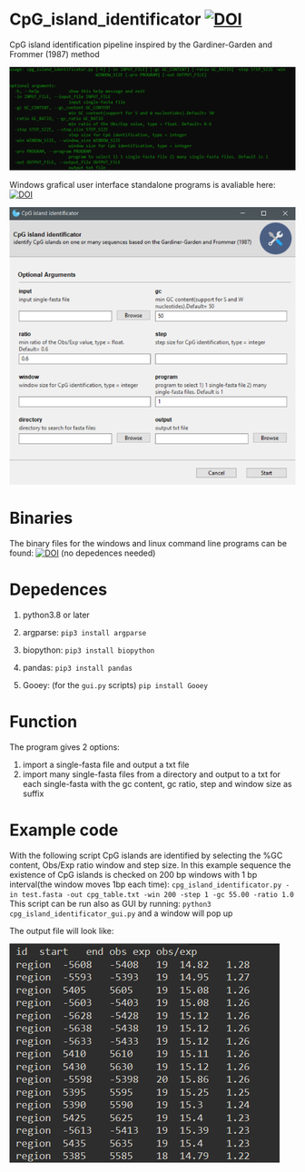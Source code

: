 # CpG_island_identificator [![DOI](https://zenodo.org/badge/DOI/10.5281/zenodo.5908207.svg)](https://doi.org/10.5281/zenodo.5908207)

CpG island identification pipeline inspired by the  Gardiner-Garden and Frommer (1987) method 

![](img/arguments.png) 

Windows grafical user interface standalone programs is avaliable here: [![DOI](https://zenodo.org/badge/DOI/10.5281/zenodo.5812427.svg)](https://doi.org/10.5281/zenodo.5812427)

![](img/program_gui.png)

# **Binaries**
The binary files for the windows and linux command line programs can be found: [![DOI](https://zenodo.org/badge/DOI/10.5281/zenodo.5907900.svg)](https://doi.org/10.5281/zenodo.5907900) (no depedences needed)

# **Depedences**

1. python3.8 or later

2. argparse: `pip3 install argparse`  

3. biopython: `pip3 install biopython`

4. pandas: `pip3 install pandas`  

5. Gooey: (for the `gui.py` scripts) `pip install Gooey`

# **Function**

The program gives 2 options:

1. import a single-fasta file and output a txt file
2. import many single-fasta files from a directory and output to a txt for each single-fasta with the gc content, gc ratio, step and window size as suffix

# **Example code**

 With the following script CpG islands are identified by selecting the %GC content, Obs/Exp ratio  window and step size. In this example sequence the existence of CpG islands is checked on 200 bp windows with 1 bp interval(the window moves 1bp each time):
`cpg_island_identificator.py -in test.fasta -out cpg_table.txt -win 200 -step 1 -gc 55.00 -ratio 1.0`
This script can be run also as GUI by running: `python3 cpg_island_identificator_gui.py` and a window will pop up

The output file will look like: 

![](img/example.png)

